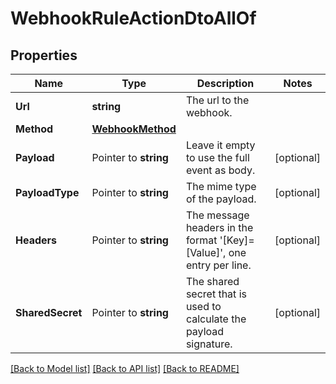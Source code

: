 # WebhookRuleActionDtoAllOf

## Properties

Name | Type | Description | Notes
------------ | ------------- | ------------- | -------------
**Url** | **string** | The url to the webhook. | 
**Method** | [**WebhookMethod**](WebhookMethod.md) |  | 
**Payload** | Pointer to **string** | Leave it empty to use the full event as body. | [optional] 
**PayloadType** | Pointer to **string** | The mime type of the payload. | [optional] 
**Headers** | Pointer to **string** | The message headers in the format &#39;[Key]&#x3D;[Value]&#39;, one entry per line. | [optional] 
**SharedSecret** | Pointer to **string** | The shared secret that is used to calculate the payload signature. | [optional] 

[[Back to Model list]](../README.md#documentation-for-models) [[Back to API list]](../README.md#documentation-for-api-endpoints) [[Back to README]](../README.md)


